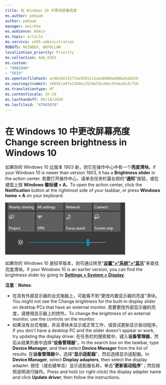 ```yaml
---
title: 在 Windows 10 中更改屏幕亮度
ms.author: pebaum
author: pebaum
manager: mnirkhe
ms.audience: Admin
ms.topic: article
ms.service: o365-administration
ROBOTS: NOINDEX, NOFOLLOW
localization_priority: Priority
ms.collection: Adm_O365
ms.custom:
- "9002940"
- "5633"
ms.openlocfilehash: ac9b3b6155713e95d11c2aeab600ad686a5abb20
ms.sourcegitcommit: c6692ce0fa1358ec3529e59ca0ecdfdea4cdc759
ms.translationtype: HT
ms.contentlocale: zh-CN
ms.lasthandoff: 09/14/2020
ms.locfileid: "47681970"
---
```

# <a name="change-screen-brightness-in-windows-10"></a><span data-ttu-id="dbb6a-102">在 Windows 10 中更改屏幕亮度</span><span class="sxs-lookup"><span data-stu-id="dbb6a-102">Change screen brightness in Windows 10</span></span>

<span data-ttu-id="dbb6a-103">如果你的 Windows 10 比版本 1903 新，则它在操作中心中有一个**亮度滑块**。</span><span class="sxs-lookup"><span data-stu-id="dbb6a-103">If your Windows 10 is newer than version 1903, it has a **Brightness slider** in the action center.</span></span> <span data-ttu-id="dbb6a-104">若要打开操作中心，请单击任务栏最右侧的“**通知**”按钮，或在键盘上按 **Windows 徽标键 + A**。</span><span class="sxs-lookup"><span data-stu-id="dbb6a-104">To open the action center, click the **Notification** button at the rightmost side of your taskbar, or press **Windows home + A** on your keyboard.</span></span>

![亮度滑块](media/brightness-slider.png)

<span data-ttu-id="dbb6a-106">如果你的 Windows 10 是较早版本，则可通过转至“**[设置”>“系统”>“显示](ms-settings:display?activationSource=GetHelp)**”来查找亮度滑块。</span><span class="sxs-lookup"><span data-stu-id="dbb6a-106">If your Windows 10 is an earlier version, you can find the brightness slider by going to **[Settings > System > Display](ms-settings:display?activationSource=GetHelp)**.</span></span>

<span data-ttu-id="dbb6a-107">**注意**：</span><span class="sxs-lookup"><span data-stu-id="dbb6a-107">**Notes**:</span></span>

- <span data-ttu-id="dbb6a-108">在具有外部显示器的台式电脑上，可能看不到“更改内置显示器的亮度”滑块。</span><span class="sxs-lookup"><span data-stu-id="dbb6a-108">You might not see the Change brightness for the built-in display slider on desktop PCs that have an external monitor.</span></span> <span data-ttu-id="dbb6a-109">若要更改外部显示器的亮度，请使用显示器上的控件。</span><span class="sxs-lookup"><span data-stu-id="dbb6a-109">To change the brightness of an external monitor, use the controls on the monitor.</span></span>
- <span data-ttu-id="dbb6a-110">如果没有台式电脑，并且滑块未显示或正常工作，请尝试更新显示驱动程序。</span><span class="sxs-lookup"><span data-stu-id="dbb6a-110">If you don't have a desktop PC and the slider doesn't appear or work, try updating the display driver.</span></span> <span data-ttu-id="dbb6a-111">在任务栏的搜索框中，键入**设备管理器**，然后从结果列表中选择“**设备管理器**”。</span><span class="sxs-lookup"><span data-stu-id="dbb6a-111">In the search box on the taskbar, type **Device Manager**, and then select **Device Manager** from the list of results.</span></span> <span data-ttu-id="dbb6a-112">在**设备管理器**中，选择“**显示适配器**”，然后选择显示适配器。</span><span class="sxs-lookup"><span data-stu-id="dbb6a-112">In **Device Manager**, select **Display adapters**, then select the display adapter.</span></span> <span data-ttu-id="dbb6a-113">按住（或右键单击）显示适配器名称，单击“**更新驱动程序**”；然后按照说明进行操作。</span><span class="sxs-lookup"><span data-stu-id="dbb6a-113">Press and hold (or right-click) the display adapter name and click **Update driver**; then follow the instructions.</span></span>
